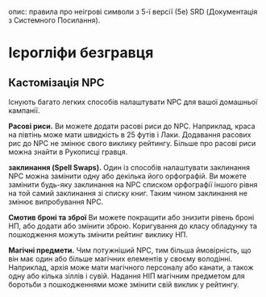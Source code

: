 опис: правила про неігрові символи з 5-ї версії (5e) SRD (Документація з Системного Посилання).

# Ієрогліфи безгравця
## Кастомізація NPC
Існують багато легких способів налаштувати NPC для вашої домашньої кампанії.

**Расові риси.** Ви можете додати расові риси до NPC. Наприклад, краса на півтінь може мати швидкість в 25 футів і Лаки. Додавання расових рис до NPC не змінює свого виклику рейтингу. Більше про расові риси можна знайти в Рукописці гравця.

**заклинання (Spell Swaps).** Один із способів налаштувати заклинання NPC можна замінити одну або декілька його орфографій. Ви можете замінити будь-яку заклинання на NPC списком орфографії іншого рівня на той самий заклинання зі списку книг. Таким чином заклинання не змінює випробування NPC.

**Смотив броні та зброї** Ви можете покращити або знизити рівень броні НП, або додати або змінити зброю. Коригування до класу обладунку та пошкодження можуть змінити рейтинг виклику НП.

**Магічні предмети.** Чим потужніший NPC, тим більша ймовірність, що він має один або більше магічних елементів у своєму володінні. Наприклад, архія може мати магічного персоналу або канати, а також одну або кілька зіллів і сувій. Надання НІП магічним предметом для боротьби з пошкодженнями може змінити свій виклик у рейтингу.
